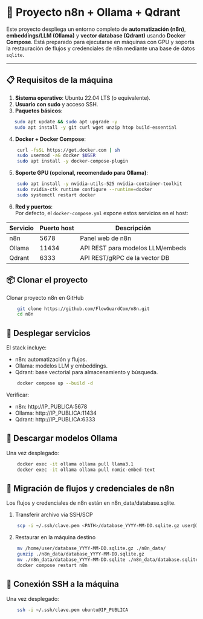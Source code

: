 # 🚀 Proyecto n8n + Ollama + Qdrant

Este proyecto despliega un entorno completo de **automatización (n8n)**, **embeddings/LLM (Ollama)** y **vector database (Qdrant)** usando **Docker Compose**. Está preparado para ejecutarse en máquinas con GPU y soporta la restauración de flujos y credenciales de n8n mediante una base de datos `sqlite`.

---

## 📋 Requisitos de la máquina

1. **Sistema operativo**: Ubuntu 22.04 LTS (o equivalente).
2. **Usuario con sudo** y acceso SSH.
3. **Paquetes básicos**:
```bash
   sudo apt update && sudo apt upgrade -y
   sudo apt install -y git curl wget unzip htop build-essential
```
4. **Docker + Docker Compose**:
```bash
    curl -fsSL https://get.docker.com | sh
    sudo usermod -aG docker $USER
    sudo apt install -y docker-compose-plugin
```
5. **Soporte GPU (opcional, recomendado para Ollama)**:
```bash
    sudo apt install -y nvidia-utils-525 nvidia-container-toolkit
    sudo nvidia-ctk runtime configure --runtime=docker
    sudo systemctl restart docker
```
6. **Red y puertos**:  
Por defecto, el `docker-compose.yml` expone estos servicios en el host:  

| Servicio | Puerto host | Descripción                       |  
|----------|-------------|-----------------------------------|  
| n8n      | 5678        | Panel web de n8n                  |  
| Ollama   | 11434       | API REST para modelos LLM/embeds  |  
| Qdrant   | 6333        | API REST/gRPC de la vector DB     |  
   
## 📦 Clonar el proyecto
Clonar proyecto n8n en GitHub
```bash
    git clone https://github.com/FlowGuardCom/n8n.git
    cd n8n
```
    
## 🐳 Desplegar servicios
El stack incluye:
- n8n: automatización y flujos.
- Ollama: modelos LLM y embeddings.
- Qdrant: base vectorial para almacenamiento y búsqueda.
```bash
    docker compose up --build -d
```
Verificar:
- n8n: http://IP_PUBLICA:5678
- Ollama: http://IP_PUBLICA:11434
- Qdrant: http://IP_PUBLICA:6333

## 🤖 Descargar modelos Ollama
Una vez desplegado:
```bash
    docker exec -it ollama ollama pull llama3.1
    docker exec -it ollama ollama pull nomic-embed-text
```

## 🔄 Migración de flujos y credenciales de n8n
Los flujos y credenciales de n8n están en n8n_data/database.sqlite.
1. Transferir archivo vía SSH/SCP
```bash
    scp -i ~/.ssh/clave.pem <PATH>/database_YYYY-MM-DD.sqlite.gz user@IP_DESTINO:/home/ec2-user/
```
2. Restaurar en la máquina destino
```bash
    mv /home/user/database_YYYY-MM-DD.sqlite.gz ./n8n_data/
    gunzip ./n8n_data/database_YYYY-MM-DD.sqlite.gz
    mv ./n8n_data/database_YYYY-MM-DD.sqlite ./n8n_data/database.sqlite
    docker compose restart n8n
```

## 🔐 Conexión SSH a la máquina
Una vez desplegado:
```bash
    ssh -i ~/.ssh/clave.pem ubuntu@IP_PUBLICA
```





